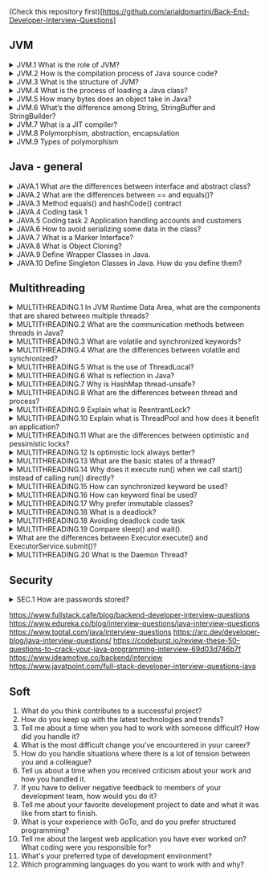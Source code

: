 
(Check this repository first)[https://github.com/arialdomartini/Back-End-Developer-Interview-Questions]

## JVM

<details>
<summary>JVM.1 What is the role of JVM?</summary>
JVM is short for Java Virtual Machine. It provides a runtime environment for Java code to run in. It makes sure that Java is compiled once and runs everywhere regardless of operating systems and processors.
</details>

<details>
<summary>JVM.2 How is the compilation process of Java source code?</summary>
Java source code undergoes source code development -> lexical analyzer -> syntax analyzer -> sematic analyzer -> bytecode generator.
</details>

<details>
<summary>JVM.3 What is the structure of JVM?</summary>
JVM consists of mainly three subsystems: Class Loader subsystem, Runtime Data area, and Execution Engine [check here](https://dzone.com/articles/jvm-architecture-explained).
</details>

<details>
<summary>JVM.4 What is the process of loading a Java class?</summary>

1. Load the bytecode file.
2. Verify whether the bytecode is machine safe.
3. Prepare memory for local variables, initial values in the method area.
4. Resolve the symbol references in the constant pool to direct references.
5. Initialize the class by executing the class source code.
</details>

<details>
<summary>JVM.5 How many bytes does an object take in Java?</summary>

The minimum object size is 16 bytes for modern 64-bit JDK since the object has a 12-byte header, padded to a multiple of
8 bytes.
</details>

<details>
<summary>JVM.6 What’s the difference among String, StringBuffer and StringBuilder?</summary>
String class has private final char array in its implementation. Furthermore, it has no inner methods such as append() to modify the content of the stored values. Every modification such as addition generates a new String in the constant pool. Hence, a String instance is immutable.

StringBuilder and StringBuffer both extend from AbstractStringBuilder class. In AbstractStringBuilder, it also stores
the value in the char sequence in char[] value but it is not decorated by final keyword. So, the two instances are
mutable.

In terms of thread safety, String instance is immutable so it is thread-safe. StringBuffer adds a synchronized lock to
its inherited methods so it is also thread-safe whereas StringBuilder does not apply synchronized locks so it is
thread-unsafe.

In summary, to operate a limited number of data, use String. To operate a large number of char sequence in a
single-threaded program, use StringBuilder. To operate a large number of char sequence in a multi-threaded program, use
StringBuffer.
</details>

<details>
<summary>JVM.7 What is a JIT compiler?</summary>

</details>

<details>
<summary>JVM.8 Polymorphism, abstraction, encapsulation</summary>
</details>

<details>
<summary>JVM.9 Types of polymorphism</summary>
</details>

## Java - general

<details>
<summary>JAVA.1 What are the differences between interface and abstract class?</summary>

The default access for interface methods is public. All methods in an interface do not have implementations but an
abstract class can have implementations.
In an interface, there can’t be any other variables other than static or final. But an abstract class does not have
these restrictions.
A class can implement multiple interfaces but can extend only one abstract class.
In the aspect of system design, an abstract class is more like a template for designing a class whereas interface
targets method behavior.
</details>

<details>
<summary>JAVA.2 What are the differences between == and equals()?</summary>
</details>

<details>
<summary>JAVA.3 Method equals() and hashCode() contract</summary>
</details>

<details>
<summary>JAVA.4 Coding task 1</summary>
You have these variables

```
String a = “abc”;
String b = “abc”;
String c = new String(“abc”);
String d = String.valueOf(c);
```

What are the results of the following calculations:

```
a==b;
a==c;
c==d;
a.equals(b);
a.equals(c);
```

<details>
<summary>Answer</summary>

The `String#valueOf()` calls `Object#toString()` if the argument is not null.
True: 1, 3, 4, 5

</details>
</details>

<details>
<summary>JAVA.5 Coding task 2 Application handling accounts and customers</summary>

Task:
1. There are customers and accounts with one-to-one mapping
2. Application has to handle depositing money and exchanging
3. Suggest the steps to develop the application
4. The application should be simple

<details>
<summary>Answer</summary>

1. TDD approach.
2. Clear separation between layers.
3. Using @Transactional clearly stated, describe how important it is to rollback whole transaction.
4. Suggesting adding currencies.

</details>

</details>

<details>
<summary>JAVA.6 How to avoid serializing some data in the class?</summary>

The transient keyword in Java is used to avoid serialization. It is only used for variables. If any field of a data structure is defined as a transient, then it will not be serialized.
</details>

<details>
<summary>JAVA.7 What is a Marker Interface?</summary>
</details>

<details>
<summary>JAVA.8 What is Object Cloning?</summary>
</details>

<details>
<summary>JAVA.9 Define Wrapper Classes in Java.</summary>
</details>

<details>
<summary>JAVA.10 Define Singleton Classes in Java. How do you define them?</summary>
</details>

## Multithreading

<details>
   <summary>MULTITHREADING.1 In JVM Runtime Data Area, what are the components that are shared between multiple threads?</summary>
Method area is shared among threads. Heap area stores global variables, object instances, and things that could be accessed anywhere within the application. Therefore, heap area is also a shared space. The stack area which stores the methods, local variables within a thread is not shared as each thread has different methods of calling and variables. PC register tracks the command on how the thread should progress so it is independent for each thread as well. Native method stack is similar to stack area which also contains local variables and methods. So native method stack is not shared across multiple threads.
</details>
<details>
<summary>MULTITHREADING.2 What are the communication methods between threads in Java?</summary>

1. Shared memory: volatile keyword, synchronized keyword
2. The wait and notify mechanism: `wait()` and `notify()` are the methods of Java Object. `wait()` method makes object
   convert from running state to blocking state. Once a certain condition fulfills, another thread will call
   the `notify()` method to wake up the first thread, and let it enter a runnable state.
3. Lock/Condition mechanism: `Lock` is class provided by Java to limit access to an object. `Condition` is invoked
   by `Lock` class. One lock can create multiple conditions. Using `Condition.await()` and `Condition.signal()` methods,
   we can put a thread to sleep or wake up a thread to do its work.

</details>
<details>
<summary>MULTITHREADING.3 What are volatile and synchronized keywords?</summary>
Volatile keyword targets at a field, or a variable in a method, such that when multiple threads access the same variable, data consistency is ensured. This is done by forcing the variable to be accessed through main memory instead of cache memory.

Synchronized keyword is used for a block of code. It allows only one thread to access the resources at a given point of
time. When one thread is manipulating the resources, other threads who want to access the same object are not allowed to
execute.

**Check the Java Zaawansowana training notes.**
</details>
<details>
<summary>MULTITHREADING.4 What are the differences between volatile and synchronized?</summary>
Volatile is a lightweight lock whereas synchronized is a heavyweight lock. After synchronized block is writing/modifying the resource, the variable value is flushed back to the shared memory space. This causes concurrency issue as threads on the same object protected by synchronization can’t execute concurrently. In contrast, volatile allows concurrent executions from multiple threads by forcing them to read the variable from main memory directly instead of CPU cache. Moreover, synchronized is implemented based on operating system which causes the thread to fall into the kernel mode instead of user mode which is a time-consuming process.
</details>
<details>
<summary>MULTITHREADING.5 What is the use of ThreadLocal?</summary>
ThreadLocal is a mechanism to ensure thread safety. It allows developer to store variables pertaining to a particular thread so that multiple threads do not need to access shared variables, causing hazard to data consistency.
Each Thread class has a field called threadLocals of type ThreadLocal.ThreadLocalMap. The key for threadLocals is the reference to the current ThreadLocal and the value is the variable developer wants to store (of class type T). To write to or read from the variable, ThreadLocal.get() or set() method are called.
</details>
<details>
<summary>MULTITHREADING.6 What is reflection in Java?</summary>
Java is a static language. Reflection in Java gives the program ability to introspect itself, making it more dynamic. It allows developer to examine or modify the behavior of methods, classes or interfaces at runtime.
</details>
<details>
<summary>MULTITHREADING.7 Why is HashMap thread-unsafe?</summary>

1. Multiple puts from multiple threads may cause the loss of the element
2. When put and get execute concurrently, the return value for get may be null. This happens when a thread puts an
   element which exceeds threshold, leading to a rehash operation, a get method will lead to null value.
3. Concurrent put in jdk1.7 may lead to circular linked list which causes infinite loop in get.
   To make sure thread-safety, use ConcurrentHashMap instead.

</details>
<details>
<summary>MULTITHREADING.8 What are the differences between thread and process?</summary>
Thread is a small unit within a process. A process can have multiple threads. A process is an executing program but a thread is a part of the program. Each process has its own address space which multiple threads within that process share. A process is a heavyweight task but a thread is a lightweight task.
</details>
<details>
<summary>MULTITHREADING.9 Explain what is ReentrantLock?</summary>
ReentrantLock is a lock where a process can claim the lock multiple times without blocking on itself. If a lock is non-reentrant, when you grab it the second time, you will be blocked by yourself which effectively causes a deadlock.
</details>
<details>
<summary>MULTITHREADING.10 Explain what is ThreadPool and how does it benefit an application?</summary>
Creating and starting a thread can be an expensive process in JVM. By repeating this process every time we need to execute a task, we’re incurring a significant performance cost. A thread pool in Java encompasses a number of threads that are executed when needed and returned to the pool after execution for reuse later. A threadpool consists of the pool of worker threads, a thread factory producing new threads, and a queue of tasks to be executed. A threadpool helps to improve the performance of the application.
</details>
<details>
<summary>MULTITHREADING.11 What are the differences between optimistic and pessimistic locks?</summary>
Optimistic lock implements CAS algorithm (Compare-And-Swap). Before it updates the new value to the target resource, it will check if the target value matches the expected value it retrieved earlier. If match, no threads have modified it and it proceeds to change the target value to the new value. If not, it will read the target value again and perform CAS until finishing with the update.

Pessimistic lock means the thread will lock the resource for exclusive use such that other threads are unable to access
it at the same time. Synchronized keyword is a pessimistic lock. Compared to optimistic lock, the level of concurrency
is reduced.
</details>
<details>
<summary>MULTITHREADING.12 Is optimistic lock always better?</summary>
Depends on the situation. If multiple threads are waiting to fetch the state of the object, it will cause high occupancy on the CPU. CAS algorithm has another pitfall where when the target value changes from “A” to “B” then to “A”, the lock will treat it as no change. One solution is to use version control on the target value.
</details>
<details>
<summary>MULTITHREADING.13 What are the basic states of a thread?</summary>

1. NEW: The thread instance is newly created.
2. RUNNABLE: RUNNBALE has both READY and RUNNABLE states. When start() is invoked, the thread goes into READY state to wait for the system to allocate a timeslice. 
3. RUNNING: The CPU allocates the time slice to the thread so the thread can execute. 
4. BLOCKED: The thread is blocked when it tries to access some resource but the lock of that resource is acquired by other threads. 
5. WAITING: The thread goes into waiting for the state until other threads notify or interrupt so it can re-enter Runnable state.
6. TIMED_WAITING: The thread goes into TIME_WAITING when the program puts a maximum timeout on the thread.
7. TERMINATED: The thread finishes and exits.

![Thread states diagram](./thread_states.png)

</details>
<details>
<summary>MULTITHREADING.14 Why does it execute run() when we call start() instead of calling run() directly?</summary>

start() allows the thread to enter into a Runnable state. When the thread gets allocated time slice by CPU, the thread will then execute. If we call run() directly, the code will be executed as a normal method under the main() thread. It will not be executed as a separate thread, defeating the purpose of multi-threading.
</details>
<details>
<summary>MULTITHREADING.15 How can synchronized keyword be used?</summary>

1. synchronized can be used to decorate an instance method. Before code executes, it needs to retrieve the lock of the instance.
2. synchronized can decorate static methods. It needs to retrieve the lock of the class.
3. synchronized can decorate a code block. synchronized(object) adds a lock to the instance. synchronized(object.class) adds a lock to the class.

</details>
<details>
<summary>MULTITHREADING.16 How can keyword final be used?</summary>

1. final keyword can be applied to variables, classes, and methods.
2. final variable: Once the variable has been set to some value, it cannot be modified.
3. final class: If a class is defined by final, other classes cannot extend from it.
4. final method: A final method cannot be overridden.

</details>
<details>
<summary>MULTITHREADING.17 Why prefer immutable classes?</summary>
</details>
<details>
<summary>MULTITHREADING.18 What is a deadlock?</summary>
Two or more threads are blocked forever, waiting for each other to release their acquisition of the commonly shared resources.

**TODO: Make deeper, create test cases.**
</details>
<details>
<summary>MULTITHREADING.18 Avoiding deadlock code task</summary>

```
// How to avoid this deadlock?

private final Object resource1 = new Object();
private final Object resource2 = new Object();

Thread threadOne = new Thread(()->{
        synchronized (resource1){
            ...
        };
        synchronized (resource2){
            ...
        }
});

Thread threadTwo = new Thread(()-> {
     synchronized (resource2){
            ...
     };
     synchronized (resource1){
            ...
     }
});
threadOne.start();
threadTwo.start();
```

<details>
<summary>Answer</summary>

1. Reverse the access to the resources.
2. Replace with global lock instead?

</details>
</details>

<details>
<summary>MULTITHREADING.19 Compare sleep() and wait().</summary>

* Both can stop the execution of threads. 
* sleep() does not release lock but wait() releases the lock 
* After wait() is invoked, threads will not wake up automatically, it needs other threads on the same instance to call notify() or notifyAll(). After sleep() is executed, threads will wake up automatically. Therefore, wait() is usually used for inter-communication between threads whereas sleep() is used to halt thread execution.
</details>

<details>
<summary>What are the differences between Executor.execute() and ExecutorService.submit()?</summary>

execute() submits tasks that do not need to return anything so we aren’t able to identify whether a task has been successfully executed or not.

```
void execute(Runnable command);
```

submit() returns the task which needs a return value. The Future instance will help to identify whether the task has been successfully executed or not using Future.get() method.

```
<T> Future<T> submit(Callable<T> task);
```
</details>

<details>
<summary>MULTITHREADING.20 What is the Daemon Thread?</summary>
</details>

## Security

<details>
<summary>SEC.1 How are passwords stored?</summary>
</details>

https://www.fullstack.cafe/blog/backend-developer-interview-questions
https://www.edureka.co/blog/interview-questions/java-interview-questions
https://www.toptal.com/java/interview-questions
https://arc.dev/developer-blog/java-interview-questions/
https://codeburst.io/review-these-50-questions-to-crack-your-java-programming-interview-69d03d746b7f
https://www.ideamotive.co/backend/interview
https://www.javatpoint.com/full-stack-developer-interview-questions-java

## Soft

1. What do you think contributes to a successful project?
2. How do you keep up with the latest technologies and trends?
3. Tell me about a time when you had to work with someone difficult? How did you handle it?
4. What is the most difficult change you’ve encountered in your career?
5. How do you handle situations where there is a lot of tension between you and a colleague? 
6. Tell us about a time when you received criticism about your work and how you handled it. 
7. If you have to deliver negative feedback to members of your development team, how would you do it? 
8. Tell me about your favorite development project to date and what it was like from start to finish. 
9. What is your experience with GoTo, and do you prefer structured programming? 
10. Tell me about the largest web application you have ever worked on? What coding were you responsible for? 
11. What's your preferred type of development environment?
12. Which programming languages do you want to work with and why?